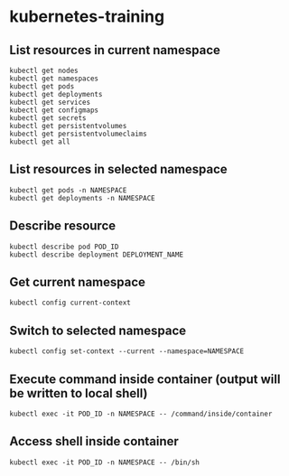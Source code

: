# kubernetes-training

## List resources in current namespace
<pre><code>kubectl get nodes  
kubectl get namespaces  
kubectl get pods  
kubectl get deployments  
kubectl get services  
kubectl get configmaps  
kubectl get secrets  
kubectl get persistentvolumes  
kubectl get persistentvolumeclaims  
kubectl get all</code></pre>

## List resources in selected namespace
<pre><code>kubectl get pods -n NAMESPACE  
kubectl get deployments -n NAMESPACE</code></pre>

## Describe resource
<pre><code>kubectl describe pod POD_ID 
kubectl describe deployment DEPLOYMENT_NAME</code></pre>

## Get current namespace
<pre><code>kubectl config current-context</code></pre>

## Switch to selected namespace
<pre><code>kubectl config set-context --current --namespace=NAMESPACE</code></pre>

## Execute command inside container (output will be written to local shell)
<pre><code>kubectl exec -it POD_ID -n NAMESPACE -- /command/inside/container</code></pre>

## Access shell inside container
<pre><code>kubectl exec -it POD_ID -n NAMESPACE -- /bin/sh</code></pre>
